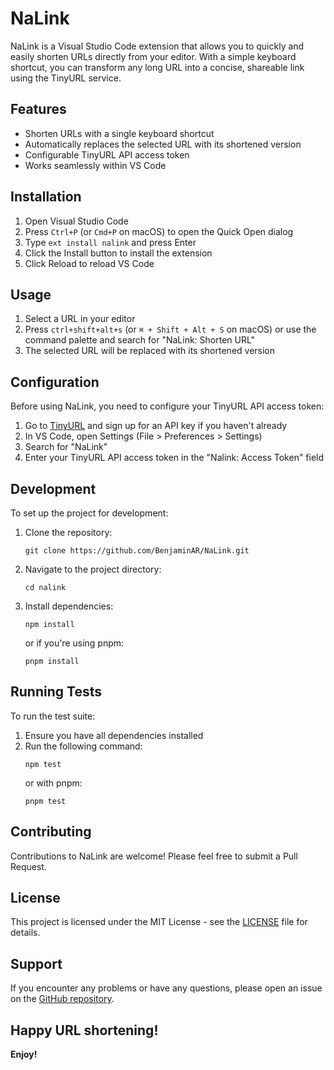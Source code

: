 # NaLink

NaLink is a Visual Studio Code extension that allows you to quickly and easily shorten URLs directly from your editor. With a simple keyboard shortcut, you can transform any long URL into a concise, shareable link using the TinyURL service.

## Features

- Shorten URLs with a single keyboard shortcut
- Automatically replaces the selected URL with its shortened version
- Configurable TinyURL API access token
- Works seamlessly within VS Code

## Installation

1. Open Visual Studio Code
2. Press `Ctrl+P` (or `Cmd+P` on macOS) to open the Quick Open dialog
3. Type `ext install nalink` and press Enter
4. Click the Install button to install the extension
5. Click Reload to reload VS Code

## Usage

1. Select a URL in your editor
2. Press `ctrl+shift+alt+s` (or `⌘ + Shift + Alt + S` on macOS) or use the command palette and search for "NaLink: Shorten URL"
3. The selected URL will be replaced with its shortened version

## Configuration

Before using NaLink, you need to configure your TinyURL API access token:

1. Go to [TinyURL](https://tinyurl.com/app) and sign up for an API key if you haven't already
2. In VS Code, open Settings (File > Preferences > Settings)
3. Search for "NaLink"
4. Enter your TinyURL API access token in the "Nalink: Access Token" field

## Development

To set up the project for development:

1. Clone the repository:
   ```
   git clone https://github.com/BenjaminAR/NaLink.git
   ```
2. Navigate to the project directory:
   ```
   cd nalink
   ```
3. Install dependencies:
   ```
   npm install
   ```
   or if you're using pnpm:
   ```
   pnpm install
   ```

## Running Tests

To run the test suite:

1. Ensure you have all dependencies installed
2. Run the following command:
   ```
   npm test
   ```
   or with pnpm:
   ```
   pnpm test
   ```

## Contributing

Contributions to NaLink are welcome! Please feel free to submit a Pull Request.

## License

This project is licensed under the MIT License - see the [LICENSE](LICENSE) file for details.

## Support

If you encounter any problems or have any questions, please open an issue on the [GitHub repository](https://github.com/BenjaminAR/nalink/issues).

Happy URL shortening!
---

**Enjoy!**
